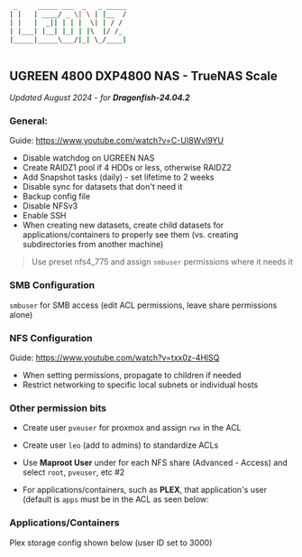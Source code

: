 ```bash
 _     _____ ___  _   _ _____
| |   | ____/ _ \| \ | |__  /
| |   |  _|| | | |  \| | / / 
| |___| |__| |_| | |\  |/ /_ 
|_____|_____\___/|_| \_/____|
                             
```

## UGREEN 4800 DXP4800 NAS - TrueNAS Scale
*Updated August 2024 - for **Dragonfish-24.04.2***

### General:
Guide:
https://www.youtube.com/watch?v=C-UI8Wvl9YU
	
- Disable watchdog on UGREEN NAS
- Create RAIDZ1 pool if 4 HDDs or less, otherwise RAIDZ2
- Add Snapshot tasks (daily) - set lifetime to 2 weeks
- Disable sync for datasets that don't need it
- Backup config file
- Disable NFSv3
- Enable SSH
- When creating new datasets, create child datasets for applications/containers to properly see them (vs. creating subdirectories from another machine)

>Use preset nfs4_775 and assign `smbuser` permissions where it needs it 

 ### SMB Configuration
 `smbuser` for SMB access (edit ACL permissions, leave share permissions alone)
 ### NFS Configuration
 Guide: https://www.youtube.com/watch?v=txx0z-4HlSQ
 - When setting permissions, propagate to children if needed
 - Restrict networking to specific local subnets or individual hosts
 
 ### Other permission bits
- Create user `pveuser` for proxmox and assign `rwx` in the ACL
- Create user `leo` (add to admins) to standardize ACLs

 - Use **Maproot User** under for each NFS share (Advanced - Access) and select `root`, `pveuser`, etc #2
 - For applications/containers, such as **PLEX**, that application's user (default is `apps` must be in the ACL as seen below:
 
 ### Applications/Containers
 Plex storage config shown below (user ID set to 3000)